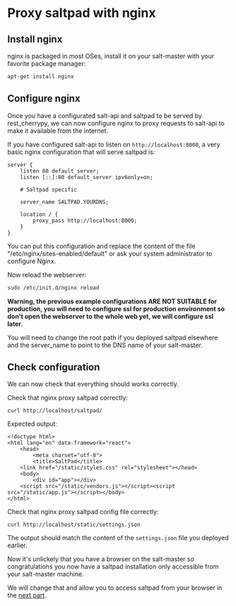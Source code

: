# Proxy saltpad with nginx

## Install nginx

nginx is packaged in most OSes, install it on your salt-master with your favorite package manager:

```bash
apt-get install nginx
```

## Configure nginx

Once you have a configurated salt-api and saltpad to be served by rest_cherrypy, we can now configure nginx to proxy requests to salt-api to make it available from the internet.

If you have configured salt-api to listen on `http://localhost:8000`, a very basic nginx configuration that will serve saltpad is:

```Nginx
server {
    listen 80 default_server;
    listen [::]:80 default_server ipv6only=on;
    
    # Saltpad specific

    server_name SALTPAD.YOURDNS;

    location / {
    	proxy_pass http://localhost:8000;
    }
}
```

You can put this configuration and replace the content of the file "/etc/nginx/sites-enabled/default" or ask your system administrator to configure Nginx.

Now reload the webserver:

```bash
sudo /etc/init.d/nginx reload
```

__Warning, the previous example configurations ARE NOT SUITABLE for production, you will need to configure ssl for production environment so don't open the webserver to the whole web yet, we will configure ssl later.__

You will need to change the root path if you deployed saltpad elsewhere and the server_name to point to the DNS name of your salt-master.

## Check configuration

We can now check that everything should works correctly.

Check that nginx proxy saltpad correctly:

```
curl http://localhost/saltpad/
```

Expected output:

```
<!doctype html>
<html lang="en" data-framework="react">
    <head>
        <meta charset="utf-8">
        <title>SaltPad</title>
    <link href="/static/styles.css" rel="stylesheet"></head>
    <body>
        <div id="app"></div>
    <script src="/static/vendors.js"></script><script src="/static/app.js"></script></body>
</html>
```

Check that nginx proxy saltpad config file correctly:

```
curl http://localhost/static/settings.json
```

The output should match the content of the `settings.json` file you deployed earlier.

Now it's unlickely that you have a browser on the salt-master so congratulations you now have a saltpad installation only accessible from your salt-master machine.

We will change that and allow you to access saltpad from your browser in the [next part](nginx-rest-cherrypy-ssl.md).
